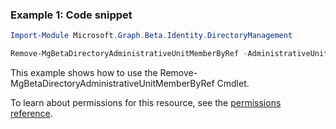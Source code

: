 ### Example 1: Code snippet

```powershell
Import-Module Microsoft.Graph.Beta.Identity.DirectoryManagement

Remove-MgBetaDirectoryAdministrativeUnitMemberByRef -AdministrativeUnitId $administrativeUnitId -DirectoryObjectId $directoryObjectId
```
This example shows how to use the Remove-MgBetaDirectoryAdministrativeUnitMemberByRef Cmdlet.

To learn about permissions for this resource, see the [permissions reference](/graph/permissions-reference).

